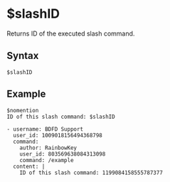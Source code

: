 # $slashID
Returns ID of the executed slash command.

## Syntax
```
$slashID
```

## Example
```
$nomention
ID of this slash command: $slashID
```

``` discord yaml
- username: BDFD Support
  user_id: 1009018156494368798
  command:
    author: RainbowKey
    user_id: 803569638084313098
    command: /example
  content: |
    ID of this slash command: 1199084158555787377
```

